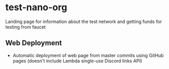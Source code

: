 # test-nano-org
Landing page for information about the test network and getting funds for testing from faucet

## Web Deployment

- Automatic deployment of web page from master commits using GitHub pages (doesn't include Lambda single-use Discord links API)
